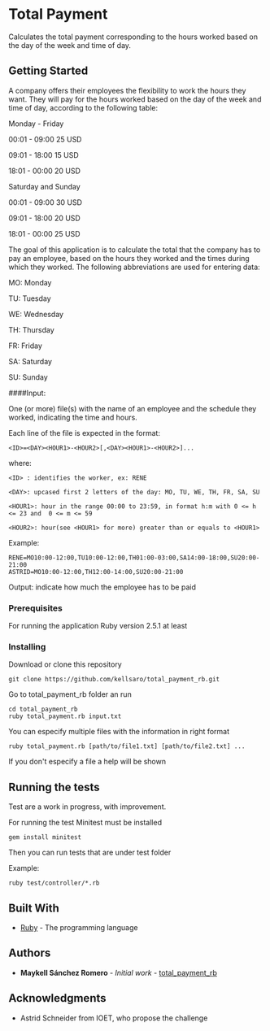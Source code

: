 # Total Payment

Calculates the total payment corresponding to the hours worked based on the day of the week and time of day.

## Getting Started

A company offers their employees the flexibility to work the hours they want. 
They will pay for the hours worked based on the day of the week and time of day, 
according to the following table:

Monday - Friday

00:01 - 09:00 25 USD

09:01 - 18:00 15 USD

18:01 - 00:00 20 USD

Saturday and Sunday

00:01 - 09:00 30 USD

09:01 - 18:00 20 USD

18:01 - 00:00 25 USD

The goal of this application is to calculate the total that the company has to pay an employee, 
based on the hours they worked and the times during which they worked. 
The following abbreviations are used for entering data:

MO: Monday

TU: Tuesday

WE: Wednesday

TH: Thursday

FR: Friday

SA: Saturday

SU: Sunday

####Input: 

One (or more) file(s) with the name of an employee and the schedule they worked, indicating the time and hours. 

Each line of the file is expected in the format:

```
<ID>=<DAY><HOUR1>-<HOUR2>[,<DAY><HOUR1>-<HOUR2>]...
```

where:

```
<ID> : identifies the worker, ex: RENE

<DAY>: upcased first 2 letters of the day: MO, TU, WE, TH, FR, SA, SU 

<HOUR1>: hour in the range 00:00 to 23:59, in format h:m with 0 <= h <= 23 and  0 <= m <= 59

<HOUR2>: hour(see <HOUR1> for more) greater than or equals to <HOUR1>
```

Example:

```
RENE=MO10:00-12:00,TU10:00-12:00,TH01:00-03:00,SA14:00-18:00,SU20:00-21:00
ASTRID=MO10:00-12:00,TH12:00-14:00,SU20:00-21:00
```

Output: indicate how much the employee has to be paid

### Prerequisites

For running the application Ruby version 2.5.1 at least

### Installing

Download or clone this repository

```
git clone https://github.com/kellsaro/total_payment_rb.git
```

Go to total_payment_rb folder an run

```
cd total_payment_rb
ruby total_payment.rb input.txt
```

You can especify multiple files with the information in right format

```
ruby total_payment.rb [path/to/file1.txt] [path/to/file2.txt] ...
```

If you don't especify a file a help will be shown

## Running the tests

Test are a work in progress, with improvement.

For running the test Minitest must be installed

```
gem install minitest
```

Then you can run tests that are under test folder

Example:

```
ruby test/controller/*.rb
```

## Built With

* [Ruby](https://www.ruby-lang.org/en/) - The programming language

## Authors

* **Maykell Sánchez Romero** - *Initial work* - [total_payment_rb](https://github.com/kellsaro/total_payment_rb.git)


## Acknowledgments

* Astrid Schneider from IOET, who propose the challenge

